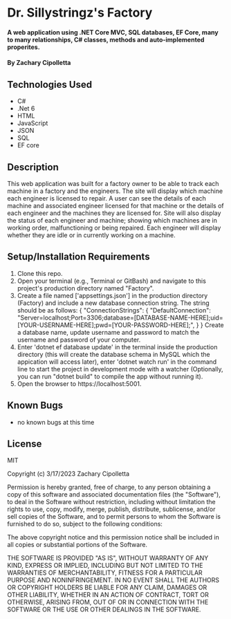 # Dr. Sillystringz's Factory

#### A web application using .NET Core MVC, SQL databases, EF Core, many to many relationships, C# classes, methods and auto-implemented properites.

#### By Zachary Cipolletta

## Technologies Used

* C#
* .Net 6
* HTML
* JavaScript
* JSON
* SQL
* EF core

## Description
This web application was built for a factory owner to be able to track each machine in a factory and the engineers. The site will display which machine each engineer is licensed to repair. A user can see the details of each machine and associated engineer licensed for that machine or the details of each engineer and the machines they are licensed for. Site will also display the status of each engineer and machine; showing which machines are in working order, malfunctioning or being repaired.  Each engineer will display whether they are idle or in currently working on a machine.

## Setup/Installation Requirements

1. Clone this repo.
2. Open your terminal (e.g., Terminal or GitBash) and navigate to this project's production directory named "Factory".
3. Create a file named ['appsettings.json'] in the production directory (Factory) and include a new database connection string. The string should be as follows:
{
  "ConnectionStrings": {
    "DefaultConnection": "Server=localhost;Port=3306;database=[DATABASE-NAME-HERE];uid=[YOUR-USERNAME-HERE];pwd=[YOUR-PASSWORD-HERE];",
  }
}
Create a database name, update username and password to match the username and password of your computer.
4. Enter 'dotnet ef database update' in the terminal inside the production directory (this will create the database schema in MySQL which the appication will access later), enter 'dotnet watch run' in the command line to start the project in development mode with a watcher (Optionally, you can run "dotnet build" to compile the app without running it). 
5. Open the browser to https://localhost:5001.

## Known Bugs

* no known bugs at this time

## License
MIT

Copyright (c) 3/17/2023 Zachary Cipolletta

Permission is hereby granted, free of charge, to any person obtaining a copy
of this software and associated documentation files (the "Software"), to deal
in the Software without restriction, including without limitation the rights
to use, copy, modify, merge, publish, distribute, sublicense, and/or sell
copies of the Software, and to permit persons to whom the Software is
furnished to do so, subject to the following conditions:

The above copyright notice and this permission notice shall be included in all
copies or substantial portions of the Software.

THE SOFTWARE IS PROVIDED "AS IS", WITHOUT WARRANTY OF ANY KIND, EXPRESS OR
IMPLIED, INCLUDING BUT NOT LIMITED TO THE WARRANTIES OF MERCHANTABILITY,
FITNESS FOR A PARTICULAR PURPOSE AND NONINFRINGEMENT. IN NO EVENT SHALL THE
AUTHORS OR COPYRIGHT HOLDERS BE LIABLE FOR ANY CLAIM, DAMAGES OR OTHER
LIABILITY, WHETHER IN AN ACTION OF CONTRACT, TORT OR OTHERWISE, ARISING FROM,
OUT OF OR IN CONNECTION WITH THE SOFTWARE OR THE USE OR OTHER DEALINGS IN THE
SOFTWARE.